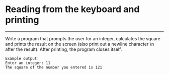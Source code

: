 # Reading from the keyboard and printing
---
Write a program that prompts the user for an integer, calculates the square and prints the result on the screen (also print out a newline character \n after the result). After printing, the program closes itself.

```
Example output:
Enter an integer: 11
The square of the number you entered is 121
